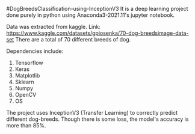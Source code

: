 #DogBreedsClassification-using-InceptionV3
It is a deep learning project done purely in python using Anaconda3-2021.11's jupyter notebook.

Data was extracted from kaggle. 
Link: https://www.kaggle.com/datasets/gpiosenka/70-dog-breedsimage-data-set 
There are a total of 70 different breeds of dog.

Dependencies include:
1. Tensorflow
2. Keras
3. Matplotlib
4. Sklearn
5. Numpy
6. OpenCV
7. OS

The project uses InceptionV3 (Transfer Learning) to correctly predict different dog-breeds. 
Though there is some loss, the model's accuracy is more than 85%.
